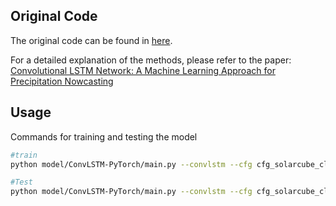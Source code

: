 ## Original Code
The original code can be found in [here](https://github.com/jhhuang96/ConvLSTM-PyTorch).

For a detailed explanation of the methods, please refer to the paper: 
[Convolutional LSTM Network: A Machine Learning Approach for Precipitation Nowcasting](https://arxiv.org/abs/1506.04214)


## Usage
Commands for training and testing the model 

```bash
#train
python model/ConvLSTM-PyTorch/main.py --convlstm --cfg cfg_solarcube_cl.yaml --directory convlstm

#Test
python model/ConvLSTM-PyTorch/main.py --convlstm --cfg cfg_solarcube_cl.yaml --directory convlstm --test
```

